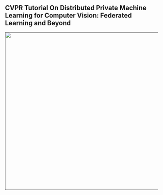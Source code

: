 ## CVPR Tutorial On Distributed Private Machine Learning for Computer Vision: Federated Learning and Beyond

<a href=""><img src="nopeekcvpr.github.io/heading.png" align="left" height="520" width="700"> </a>

